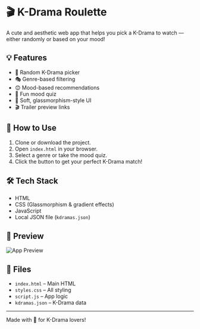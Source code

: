 # 🎬 K-Drama Roulette

A cute and aesthetic web app that helps you pick a K-Drama to watch — either randomly or based on your mood!

## 💡 Features

- 🎡 Random K-Drama picker
- 🎭 Genre-based filtering
- 😊 Mood-based recommendations
- 🧠 Fun mood quiz
- 🎀 Soft, glassmorphism-style UI
- 🎬 Trailer preview links

## 🚀 How to Use

1. Clone or download the project.
2. Open `index.html` in your browser.
3. Select a genre or take the mood quiz.
4. Click the button to get your perfect K-Drama match!

## 🛠️ Tech Stack

- HTML
- CSS (Glassmorphism & gradient effects)
- JavaScript
- Local JSON file (`kdramas.json`)

## 📸 Preview

![App Preview](C:\Users\shama\Downloads\Screenshot_13-6-2025_23026_127.0.0.1.jpeg)

## 📁 Files

- `index.html` – Main HTML
- `styles.css` – All styling
- `script.js` – App logic
- `kdramas.json` – K-Drama data

---

Made with 💜 for K-Drama lovers!
